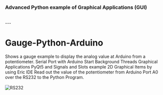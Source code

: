 
<h3>Advanced Python example of Graphical Applications (GUI)</h3></br>
---

# Gauge-Python-Arduino</br>

Shows a gauge example to display the analog value at Arduino from a potentiometer.
Serial Port with Arduino
Start Background Threads
Graphical Applications PyQt5
and Signals and Slots example
2D Graphical Items 
by using Eric IDE
Read out the value of the potentiometer from Arduino Port A0 over the RS232 to the Python Program.
<br /><br />
![RS232](https://user-images.githubusercontent.com/36192933/48973945-efbaa480-f04b-11e8-8987-30d699c34161.jpg)
<br /><br />
